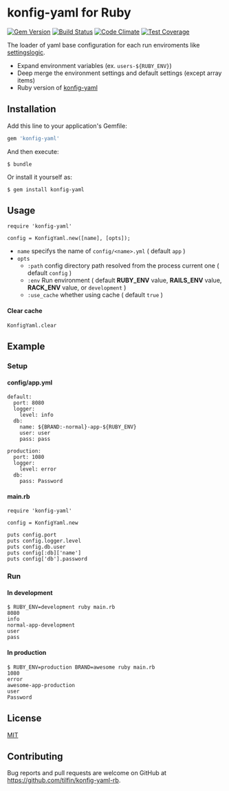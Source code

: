 # konfig-yaml for Ruby

[![Gem Version](https://badge.fury.io/rb/konfig-yaml.svg)](https://badge.fury.io/rb/konfig-yaml)
[![Build Status](https://travis-ci.org/tilfin/konfig-yaml-rb.svg?branch=master)](https://travis-ci.org/tilfin/konfig-yaml-rb)
[![Code Climate](https://codeclimate.com/github/tilfin/konfig-yaml-rb/badges/gpa.svg)](https://codeclimate.com/github/tilfin/konfig-yaml-rb)
[![Test Coverage](https://codeclimate.com/github/tilfin/konfig-yaml-rb/badges/coverage.svg)](https://codeclimate.com/github/tilfin/konfig-yaml-rb/coverage)

The loader of yaml base configuration for each run enviroments like [settingslogic](https://github.com/settingslogic/settingslogic).

- Expand environment variables (ex. `users-${RUBY_ENV}`)
- Deep merge the environment settings and default settings (except array items)
- Ruby version of [konfig-yaml](https://github.com/tilfin/konfig-yaml)

## Installation

Add this line to your application's Gemfile:

```ruby
gem 'konfig-yaml'
```

And then execute:

    $ bundle

Or install it yourself as:

    $ gem install konfig-yaml

## Usage

```
require 'konfig-yaml'

config = KonfigYaml.new([name], [opts]);
```

* `name` specifys the name of `config/<name>.yml` ( default `app` )
* `opts`
  * `:path` config directory path resolved from the process current one ( default `config` )
  * `:env` Run environment ( default **RUBY_ENV** value, **RAILS_ENV** value, **RACK_ENV** value, or `development` )
  * `:use_cache` whether using cache ( default `true` )

#### Clear cache

```
KonfigYaml.clear
```

## Example

### Setup

#### config/app.yml

```
default:
  port: 8080
  logger:
    level: info
  db:
    name: ${BRAND:-normal}-app-${RUBY_ENV}
    user: user
    pass: pass

production:
  port: 1080
  logger:
    level: error
  db:
    pass: Password
```

#### main.rb

```
require 'konfig-yaml'

config = KonfigYaml.new

puts config.port
puts config.logger.level
puts config.db.user
puts config[:db]['name']
puts config['db'].password
```

### Run

#### In development

```
$ RUBY_ENV=development ruby main.rb
8080
info
normal-app-development
user
pass
```

#### In production

```
$ RUBY_ENV=production BRAND=awesome ruby main.rb
1080
error
awesome-app-production
user
Password
```

## License

  [MIT](LICENSE)

## Contributing

Bug reports and pull requests are welcome on GitHub at https://github.com/tilfin/konfig-yaml-rb.
